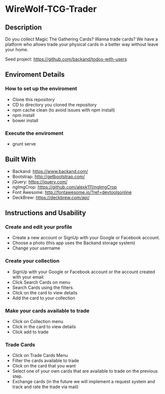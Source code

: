 # WireWolf-TCG-Trader #

## Description ##
Do you collect Magic The Gathering Cards? Wanna trade cards? We have a platform who allows trade your physical cards in a better way without leave your home.

Seed project: https://github.com/backand/todos-with-users

## Enviroment Details ##

### How to set up the enviroment ###
- Clone this repository
- CD to directory you cloned the repository
- npm cache clean (to avoid issues with npm install)
- npm install
- bower install

### Execute the enviroment  ###
- grunt serve

## Built With ##
 - Backand: https://www.backand.com/
 - Bootstrap: http://getbootstrap.com/
 - jQuery: https://jquery.com/
 - ngImgCrop: https://github.com/alexk111/ngImgCrop
 - Font Awesome: http://fontawesome.io/?ref=devtoolsonline
 - DeckBrew: https://deckbrew.com/api/

## Instructions and Usability ##

### Create and edit your profile ###
 - Create a new account or SignUp with your Google or Facebook account.
 - Choose a photo (this app uses the Backand storage system)
 - Change your username

### Create your collection ###
 - SignUp with your Google or Facebook account or the account created with your email.
 - Click Search Cards on menu
 - Search Cards using the filters.
 - Click on the card to view details
 - Add the card to your collection

### Make your cards available to trade ###
 - Click on Collection menu
 - Click in the card to view details
 - Click add to trade

### Trade Cards ###
 - Click on Trade Cards Menu
 - Filter the cards available to trade
 - Click on the card that you want
 - Select one of your own cards that are available to trade on the previous step.
 - Exchange cards (in the future we will implement a request system and track and rate the trade via mail)

